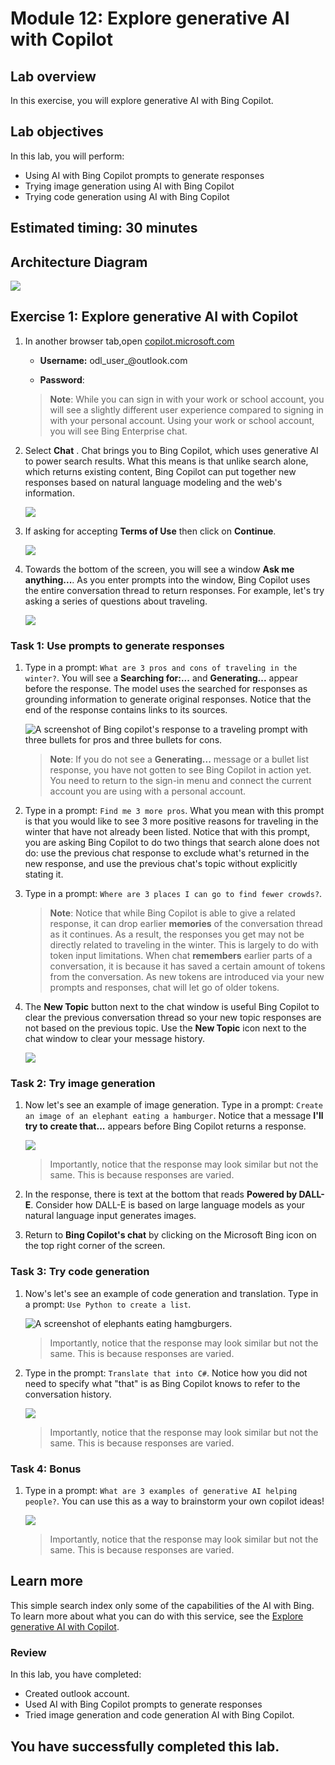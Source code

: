 # Module 12: Explore generative AI with Copilot

## Lab overview

In this exercise, you will explore generative AI with Bing Copilot. 

## Lab objectives
In this lab, you will perform:
- Using AI with Bing Copilot prompts to generate responses
- Trying image generation using AI with Bing Copilot
- Trying code generation using AI with Bing Copilot
  
## Estimated timing: 30 minutes

## Architecture Diagram

  ![](media/module05new.png)

## Exercise 1: Explore generative AI with Copilot

1. In  another browser tab,open [copilot.microsoft.com](https://copilot.microsoft.com?azure-portal=true)

   - **Username:** odl_user_<inject key="DeploymentID" enableCopy="false" />@outlook.com

   - **Password**: <inject key="AzureAdUserPassword"></inject>

   >**Note**: While you can sign in with your work or school account, you will see a slightly different user experience compared to signing in with your personal account. Using your work or school account, you will see Bing Enterprise chat. 

1. Select **Chat** . Chat brings you to Bing Copilot, which uses generative AI to power search results. What this means is that unlike search alone, which returns existing content, Bing Copilot can put together new responses based on natural language modeling and the web's information.  

      ![](media/lab12-01.png)

1. If asking for accepting **Terms of Use** then click on **Continue**.

      ![](media/co.png)
    
1. Towards the bottom of the screen, you will see a window **Ask me anything...**. As you enter prompts into the window, Bing Copilot uses the entire conversation thread to return responses. For example, let's try asking a series of questions about traveling. 

     ![](media/lab12-02.png)

### Task 1: Use prompts to generate responses

1. Type in a prompt: `What are 3 pros and cons of traveling in the winter?`. You will see a **Searching for:...** and **Generating...** appear before the response. The model uses the searched for responses as grounding information to generate original responses. Notice that the end of the response contains links to its sources. 

   ![A screenshot of Bing copilot's response to a traveling prompt with three bullets for pros and three bullets for cons.](./media/lab12-03.png) 

   > **Note**: If you do not see a **Generating...** message or a bullet list response, you have not gotten to see Bing Copilot in action yet. You need to return to the sign-in menu and connect the current account you are using with a personal account. 

1. Type in a prompt: `Find me 3 more pros`. What you mean with this prompt is that you would like to see 3 more positive reasons for traveling in the winter that have not already been listed. Notice that with this prompt, you are asking Bing Copilot to do two things that search alone does not do: use the previous chat response to exclude what's returned in the new response, and use the previous chat's topic without explicitly stating it. 

1. Type in a prompt: `Where are 3 places I can go to find fewer crowds?`. 

   >**Note**: Notice that while Bing Copilot is able to give a related response, it can drop earlier **memories** of the conversation thread as it continues. As a result, the responses you get may not be directly related to traveling in the winter. This is largely to do with token input limitations. When chat **remembers** earlier parts of a conversation, it is because it has saved a certain amount of tokens from the conversation. As new tokens are introduced via your new prompts and responses, chat will let go of older tokens. 

1. The **New Topic** button next to the chat window is useful Bing Copilot to clear the previous conversation thread so your new topic responses are not based on the previous topic. Use the **New Topic** icon next to the chat window to clear your message history. 

     ![](media/ai900img12.1.png)

### Task 2: Try image generation

1. Now let's see an example of image generation. Type in a prompt: `Create an image of an elephant eating a hamburger`. Notice that a message **I'll try to create that...** appears before Bing Copilot returns a response. 

    ![](media/lab12-05.png)

   > Importantly, notice that the response may look similar but not the same. This is because responses are varied.  

1. In the response, there is text at the bottom that reads **Powered by DALL-E**. Consider how DALL-E is based on large language models as your natural language input generates images. 

1. Return to **Bing Copilot's chat** by clicking on the Microsoft Bing icon on the top right corner of the screen. 

### Task 3: Try code generation

1. Now's let's see an example of code generation and translation. Type in a prompt: `Use Python to create a list`. 

    ![A screenshot of elephants eating hamgburgers.](./media/lab12-06.png)

    > Importantly, notice that the response may look similar but not the same. This is because responses are varied.  

1. Type in the prompt: `Translate that into C#`. Notice how you did not need to specify what "that" is as Bing Copilot knows to refer to the conversation history. 

   ![](media/lab12-09.png)

    > Importantly, notice that the response may look similar but not the same. This is because responses are varied.  

### Task 4: Bonus 

1. Type in a prompt: `What are 3 examples of generative AI helping people?`. You can use this as a way to brainstorm your own copilot ideas!  

   ![](media/lab12-08.png)

    > Importantly, notice that the response may look similar but not the same. This is because responses are varied.  
   
## Learn more

This simple search index only some of the capabilities of the AI with Bing. To learn more about what you can do with this service, see the [Explore generative AI with Copilot](https://learn.microsoft.com/en-us/training/modules/explore-generative-ai-copilot-bing/).

### Review
In this lab, you have completed:
- Created outlook account.
- Used AI with Bing Copilot prompts to generate responses
- Tried image generation and code generation AI with Bing Copilot.

## You have successfully completed this lab.
